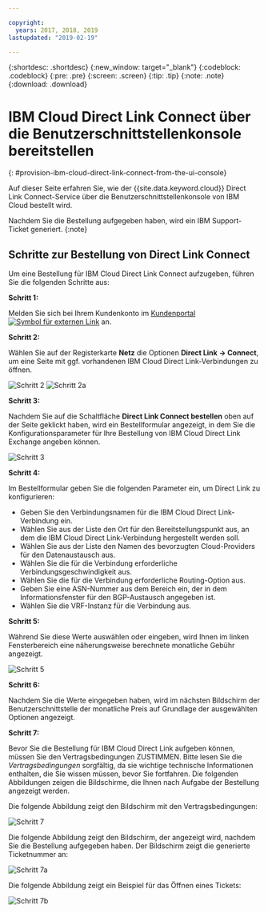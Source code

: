 ```yaml
---

copyright:
  years: 2017, 2018, 2019
lastupdated: "2019-02-19"

---
```


{:shortdesc: .shortdesc}
{:new_window: target="_blank"}
{:codeblock: .codeblock}
{:pre: .pre}
{:screen: .screen}
{:tip: .tip}
{:note: .note}
{:download: .download}


# IBM Cloud Direct Link Connect über die Benutzerschnittstellenkonsole bereitstellen
{: #provision-ibm-cloud-direct-link-connect-from-the-ui-console}

Auf dieser Seite erfahren Sie, wie der {{site.data.keyword.cloud}} Direct Link Connect-Service über die Benutzerschnittstellenkonsole von IBM Cloud bestellt wird.  

Nachdem Sie die Bestellung aufgegeben haben, wird ein IBM Support-Ticket generiert.
{:note}

## Schritte zur Bestellung von Direct Link Connect

Um eine Bestellung für IBM Cloud Direct Link Connect aufzugeben, führen Sie die folgenden Schritte aus: 

**Schritt 1:**

Melden Sie sich bei Ihrem Kundenkonto im [Kundenportal ![Symbol für externen Link](../../icons/launch-glyph.svg "Symbol für externen Link")](https://control.softlayer.com/) an.
  
**Schritt 2:**

Wählen Sie auf der Registerkarte **Netz** die Optionen **Direct Link -> Connect**, um eine Seite mit ggf. vorhandenen IBM Cloud Direct Link-Verbindungen zu öffnen.

![Schritt 2](images/Step2-Connect-Offering-Tab.png)
![Schritt 2a](images/Step2-Connect-List-Page.png)

**Schritt 3:**

Nachdem Sie auf die Schaltfläche **Direct Link Connect bestellen** oben auf der Seite geklickt haben, wird ein Bestellformular angezeigt, in dem Sie die Konfigurationsparameter für Ihre Bestellung von IBM Cloud Direct Link Exchange angeben können.

![Schritt 3](images/Step3-Connect-Order-Page.png)

**Schritt 4:**

Im Bestellformular geben Sie die folgenden Parameter ein, um Direct Link zu konfigurieren:

  - Geben Sie den Verbindungsnamen für die IBM Cloud Direct Link-Verbindung ein.
  - Wählen Sie aus der Liste den Ort für den Bereitstellungspunkt aus, an dem die IBM Cloud Direct Link-Verbindung hergestellt werden soll.
  - Wählen Sie aus der Liste den Namen des bevorzugten Cloud-Providers für den Datenaustausch aus.
  - Wählen Sie die für die Verbindung erforderliche Verbindungsgeschwindigkeit aus.
  - Wählen Sie die für die Verbindung erforderliche Routing-Option aus.
  - Geben Sie eine ASN-Nummer aus dem Bereich ein, der in dem Informationsfenster für den BGP-Austausch angegeben ist.
  - Wählen Sie die VRF-Instanz für die Verbindung aus.

**Schritt 5:**

Während Sie diese Werte auswählen oder eingeben, wird Ihnen im linken Fensterbereich eine näherungsweise berechnete monatliche Gebühr angezeigt.

![Schritt 5](images/Step5-Connect-Link-Speeds.png)

**Schritt 6:**

Nachdem Sie die Werte eingegeben haben, wird im nächsten Bildschirm der Benutzerschnittstelle der monatliche Preis auf Grundlage der ausgewählten Optionen angezeigt.

**Schritt 7:**

Bevor Sie die Bestellung für IBM Cloud Direct Link aufgeben können, müssen Sie den Vertragsbedingungen ZUSTIMMEN. Bitte lesen Sie die _Vertragsbedingungen_ sorgfältig, da sie wichtige technische Informationen enthalten, die Sie wissen müssen, bevor Sie fortfahren. Die folgenden Abbildungen zeigen die Bildschirme, die Ihnen nach Aufgabe der Bestellung angezeigt werden.

Die folgende Abbildung zeigt den Bildschirm mit den Vertragsbedingungen:

![Schritt 7](images/Step7-Connect-Summary-Page.png)

Die folgende Abbildung zeigt den Bildschirm, der angezeigt wird, nachdem Sie die Bestellung aufgegeben haben. Der Bildschirm zeigt die generierte Ticketnummer an:

![Schritt 7a](images/Step7-Connect-Ticket-Generated.png)

Die folgende Abbildung zeigt ein Beispiel für das Öffnen eines Tickets:

![Schritt 7b](images/Step7-Connect-Ticket-Details.png)
